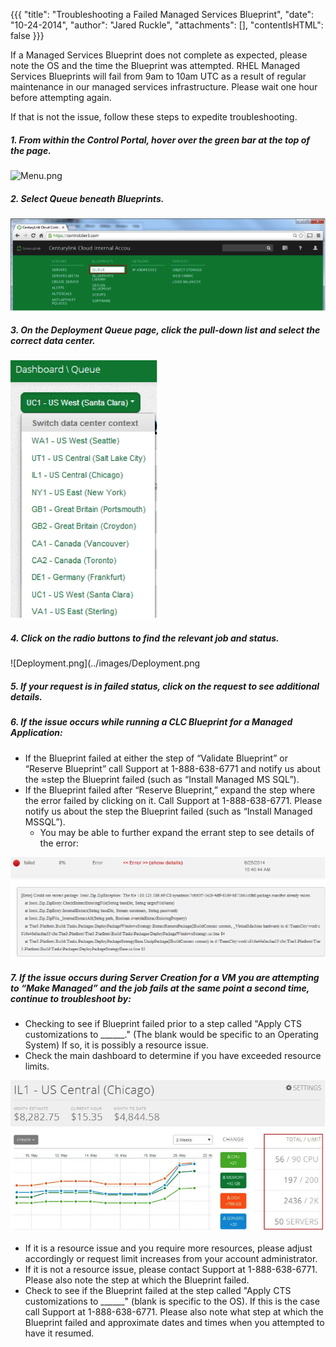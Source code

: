 {{{
  "title": "Troubleshooting a Failed Managed Services Blueprint",
  "date": "10-24-2014",
  "author": "Jared Ruckle",
  "attachments": [],
  "contentIsHTML": false
}}}

If a Managed Services Blueprint does not complete as expected, please note the OS and the time the Blueprint was attempted. RHEL Managed Services Blueprints will fail from 9am to 10am UTC as a result of regular maintenance in our managed services infrastructure. Please wait one hour before attempting again.

If that is not the issue, follow these steps to expedite troubleshooting.
##### 1. From within the Control Portal, hover over the green bar at the top of the page.

![Menu.png](../images/Menu.png)

##### 2. Select Queue beneath Blueprints.

![Queue.png](../images/Queue.png)

##### 3. On the Deployment Queue page, click the pull-down list and select the correct data center.

![Context.png](../images/Context.png)

##### 4. Click on the radio buttons to find the relevant job and status.

![Deployment.png](../images/Deployment.png

##### 5. If your request is in failed status, click on the request to see additional details.

##### 6. If the issue occurs while running a CLC Blueprint for a Managed Application:

* If the Blueprint failed at either the step of “Validate Blueprint” or “Reserve Blueprint” call Support at 1-888-638-6771 and notify us about the ≈step the Blueprint failed (such as “Install Managed MS SQL”).
* If the Blueprint failed after “Reserve Blueprint,” expand the step where the error failed by clicking on it. Call Support at 1-888-638-6771. Please notify us about the step the Blueprint failed (such as “Install Managed MSSQL”).
  * You may be able to further expand the errant step to see details of the error:

![Error_Details.png](../images/Error_Details.png)

##### 7. If the issue occurs during Server Creation for a VM you are attempting to “Make Managed” and the job fails at the same point a second time, continue to troubleshoot by:
* Checking to see if Blueprint failed prior to a step called "Apply CTS customizations to ______." (The blank would be specific to an Operating System) If so, it is possibly a resource issue.
* Check the main dashboard to determine if you have exceeded resource limits.

![Resource_check.png](../images/Resource_Check.png)

  * If it is a resource issue and you require more resources, please adjust accordingly or request limit increases from your account administrator.
  * If it is not a resource issue, please contact Support at 1-888-638-6771. Please also note the step at which the Blueprint failed.
* Check to see if the Blueprint failed at the step called "Apply CTS customizations to ______" (blank is specific to the OS). If this is the case call Support at 1-888-638-6771. Please also note what step at which the Blueprint failed and approximate dates and times when you attempted to have it resumed.
